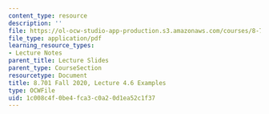 ```yaml
---
content_type: resource
description: ''
file: https://ol-ocw-studio-app-production.s3.amazonaws.com/courses/8-701-introduction-to-nuclear-and-particle-physics-fall-2020/1c008c4f0be4fca3c0a20d1ea52c1f37_MIT8_701f20_lec4.6.pdf
file_type: application/pdf
learning_resource_types:
- Lecture Notes
parent_title: Lecture Slides
parent_type: CourseSection
resourcetype: Document
title: 8.701 Fall 2020, Lecture 4.6 Examples
type: OCWFile
uid: 1c008c4f-0be4-fca3-c0a2-0d1ea52c1f37
---
```

